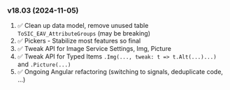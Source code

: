 
### v18.03 (2024-11-05)

1. ✅ Clean up data model, remove unused table `ToSIC_EAV_AttributeGroups` (may be breaking)
1. ✅ Pickers - Stabilize most features so final
1. ✅ Tweak API for Image Service Settings, Img, Picture
1. ✅ Tweak API for Typed Items `.Img(..., tweak: t => t.Alt(...)...)` and `.Picture(...)`
1. ✅ Ongoing Angular refactoring (switching to signals, deduplicate code, ...)